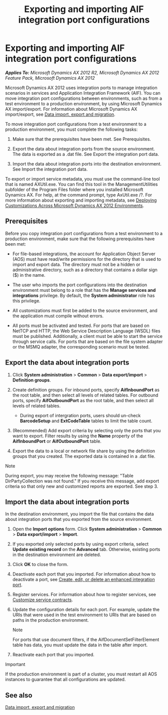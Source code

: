 ﻿---
title: Exporting and importing AIF integration port configurations
TOCTitle: Exporting and importing AIF integration port configurations
ms:assetid: ad13ee26-2867-4324-b522-85f5621e609c
ms:mtpsurl: https://technet.microsoft.com/en-us/library/Gg731890(v=AX.60)
ms:contentKeyID: 35132804
ms.date: 11/07/2012
mtps_version: v=AX.60
---

# Exporting and importing AIF integration port configurations 


_**Applies To:** Microsoft Dynamics AX 2012 R2, Microsoft Dynamics AX 2012 Feature Pack, Microsoft Dynamics AX 2012_

Microsoft Dynamics AX 2012 uses integration ports to manage integration scenarios in services and Application Integration Framework (AIF). You can move integration port configurations between environments, such as from a test environment to a production environment, by using Microsoft Dynamics AX import/export. For information about Microsoft Dynamics AX import/export, see [Data import, export and migration](data-import-export-and-migration.md).

To move integration port configurations from a test environment to a production environment, you must complete the following tasks:

1.  Make sure that the prerequisites have been met. See Prerequisites.

2.  Export the data about integration ports from the source environment. The data is exported as a .dat file. See Export the integration port data.

3.  Import the data about integration ports into the destination environment. See Import the integration port data.

To export or import service metadata, you must use the command-line tool that is named AXUtil.exe. You can find this tool in the ManagementUtilities subfolder of the Program Files folder where you installed Microsoft Dynamics AX. For help, at the command prompt, type AxUtil.exe /?. For more information about exporting and importing metadata, see [Deploying Customizations Across Microsoft Dynamics AX 2012 Environments](http://go.microsoft.com/fwlink/?linkid=221067).

## Prerequisites

Before you copy integration port configurations from a test environment to a production environment, make sure that the following prerequisites have been met:

  - For file-based integrations, the account for Application Object Server (AOS) must have read/write permissions for the directory that is used to import and export data. The directory must not be a hidden or administrative directory, such as a directory that contains a dollar sign ($) in the name.

  - The user who imports the port configurations into the destination environment must belong to a role that has the **Manage services and integrations** privilege. By default, the **System administrator** role has this privilege.

  - All customizations must first be added to the source environment, and the application must compile without errors.

  - All ports must be activated and tested. For ports that are based on NetTCP and HTTP, the Web Service Description Language (WSDL) files must be published. Additionally, a client must be able to start the service through service calls. For ports that are based on the file system adapter or the MSMQ adapter, the corresponding scenario must be tested.

## Export the data about integration ports

1.  Click **System administration** \> **Common** \> **Data export/import** \> **Definition groups**.

2.  Create definition groups. For inbound ports, specify **AifInboundPort** as the root table, and then select all levels of related tables. For outbound ports, specify **AifOutboundPort** as the root table, and then select all levels of related tables.
    
      - During export of intergration ports, users should un-check **BarcodeSetup** and **ExtCodeTable** tables to limit the table count.

3.  (Recommended) Add export criteria by selecting only the ports that you want to export. Filter results by using the **Name** property of the **AifInboundPort** or **AifOutboundPort** table.

4.  Export the data to a local or network file share by using the definition groups that you created. The exported data is contained in a .dat file.


> [!NOTE]
> <P>During export, you may receive the following message: "Table DirPartyCollection was not found." If you receive this message, add export criteria so that only new and customized reports are exported. See step 3.</P>



## Import the data about integration ports

In the destination environment, you import the file that contains the data about integration ports that you exported from the source environment.

1.  Open the **Import options** form. Click **System administration** \> **Common** \> **Data export/import** \> **Import**.

2.  If you exported only selected ports by using export criteria, select **Update existing record** on the **Advanced** tab. Otherwise, existing ports in the destination environment are deleted.

3.  Click **OK** to close the form.

4.  Deactivate each port that you imported. For information about how to deactivate a port, see [Create, edit, or delete an enhanced integration port](create-edit-or-delete-an-enhanced-integration-port.md).

5.  Register services. For information about how to register services, see [Customize service contracts](customize-service-contracts.md).

6.  Update the configuration details for each port. For example, update the URIs that were used in the test environment to URIs that are based on paths in the production environment.
    

    > [!NOTE]
    > <P>For ports that use document filters, if the AifDocumentSetFilterElement table has data, you must update the data in the table after import.</P>



7.  Reactivate each port that you imported.


> [!IMPORTANT]
> <P>If the production environment is part of a cluster, you must restart all AOS instances to guarantee that all configurations are updated.</P>



## See also

[Data import, export and migration](data-import-export-and-migration.md)

